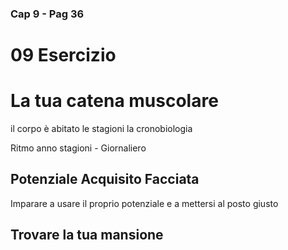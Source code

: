 ### Cap 9 - Pag 36

# 09 Esercizio


# La tua catena muscolare

il corpo è abitato le stagioni la cronobiologia

Ritmo anno stagioni - Giornaliero 

## Potenziale Acquisito Facciata

Imparare a usare il proprio potenziale e a mettersi al posto giusto

## Trovare la tua mansione


<!-- Rene
-->